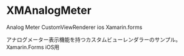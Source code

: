 
# XMAnalogMeter
Analog Meter CustomViewRenderer ios Xamarin.forms

アナログメーター表示機能を持つカスタムビューレンダラーのサンプル。
Xamarin.Forms iOS用
